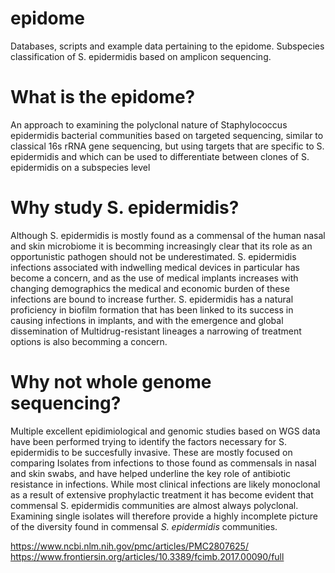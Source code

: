 # epidome
Databases, scripts and example data pertaining to the epidome. Subspecies classification of S. epidermidis based on amplicon sequencing.

# What is the epidome?
An approach to examining the polyclonal nature of Staphylococcus epidermidis bacterial communities based on targeted sequencing, similar to classical 16s rRNA gene sequencing, but using targets that are specific to S. epidermidis and which can be used to differentiate between clones of S. epidermidis on a subspecies level

# Why study S. epidermidis?
Although S. epidermidis is mostly found as a commensal of the human nasal and skin microbiome it is becomming increasingly clear that its role as an opportunistic pathogen should not be underestimated. S. epidermidis infections associated with indwelling medical devices in particular has become a concern, and as the use of medical implants increases with changing demographics the medical and economic burden of these infections are bound to increase further. S. epidermidis has a natural proficiency in biofilm formation that has been linked to its success in causing infections in implants, and with the emergence and global dissemination of Multidrug-resistant lineages a narrowing of treatment options is also becomming a concern.

# Why not whole genome sequencing?
Multiple excellent epidimiological and genomic studies based on WGS data have been performed trying to identify the factors necessary for S. epidermidis to be succesfully invasive. These are mostly focused on comparing Isolates from infections to those found as commensals in nasal and skin swabs, and have helped underline the key role of antibiotic resistance in infections. While most clinical infections are likely monoclonal as a result of extensive prophylactic treatment it has become evident that commensal S. epidermidis communities are almost always polyclonal. Examining single isolates will therefore provide a highly incomplete picture of the diversity found in commensal <i>S. epidermidis</i> communities.




https://www.ncbi.nlm.nih.gov/pmc/articles/PMC2807625/
https://www.frontiersin.org/articles/10.3389/fcimb.2017.00090/full
